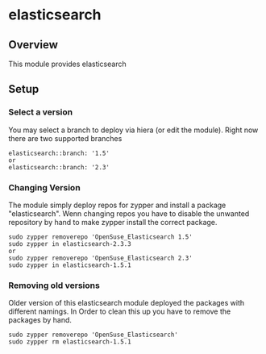 # elasticsearch
## Overview

This module provides elasticsearch

## Setup
### Select a version
You may select a branch to deploy via hiera (or edit the module). Right now there are two supported branches 
```
elasticsearch::branch: '1.5'
or 
elasticsearch::branch: '2.3'
```

### Changing Version
The module simply deploy repos for zypper and install a package "elasticsearch". Wenn changing repos you have to disable the unwanted repository by hand to make zypper install the correct package.
```
sudo zypper removerepo 'OpenSuse_Elasticsearch 1.5'
sudo zypper in elasticsearch-2.3.3
or
sudo zypper removerepo 'OpenSuse_Elasticsearch 2.3'
sudo zypper in elasticsearch-1.5.1
```

### Removing old versions
Older version of this elasticsearch module deployed the packages with different namings. In Order to clean this up you have to remove the packages by hand.
```
sudo zypper removerepo 'OpenSuse_Elasticsearch'
sudo zypper rm elasticsearch-1.5.1
```